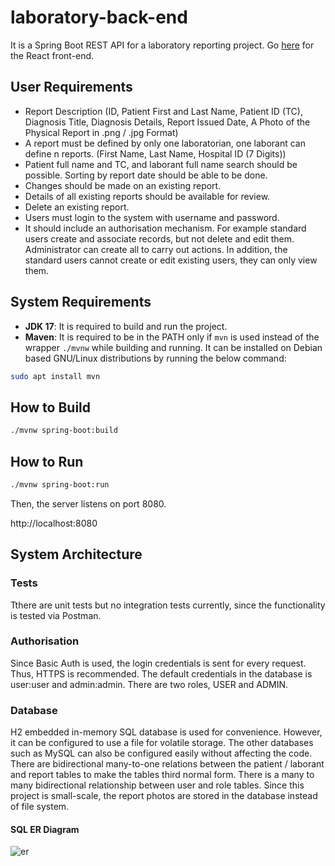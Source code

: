 # laboratory-back-end
It is a Spring Boot REST API for a laboratory reporting project. Go [here](https://github.com/anilmavis/laboratory-front-end/) for the React front-end.
## User Requirements
* Report Description (ID, Patient First and Last Name, Patient ID (TC), Diagnosis Title, Diagnosis Details, Report Issued
Date, A Photo of the Physical Report in .png / .jpg Format)
* A report must be defined by only one laboratorian, one laborant can define n reports. (First Name, Last Name, Hospital ID (7 Digits))
* Patient full name and TC, and laborant full name search should be possible. Sorting by report date should be able to be done.
* Changes should be made on an existing report.
* Details of all existing reports should be available for review.
* Delete an existing report.
* Users must login to the system with username and password.
* It should include an authorisation mechanism. For example standard users create and associate records, but not delete and edit them. Administrator can create all to carry out actions. In addition, the standard users cannot create or edit existing users, they can only view them.
## System Requirements
* **JDK 17**: It is required to build and run the project.
* **Maven**: It is required to be in the PATH only if `mvn` is used instead of the wrapper `./mvnw` while building and running. It can be installed on Debian based GNU/Linux distributions by running the below command:
```sh
sudo apt install mvn
```
## How to Build
```sh
./mvnw spring-boot:build
```
## How to Run
```sh
./mvnw spring-boot:run
```
Then, the server listens on port 8080.

http://localhost:8080
## System Architecture
### Tests
Tthere are unit tests but no integration tests currently, since the functionality is tested via Postman.
### Authorisation
Since Basic Auth is used, the login credentials is sent for every request. Thus, HTTPS is recommended. The default credentials in the database is user:user and admin:admin. There are two roles, USER and ADMIN.
### Database
H2 embedded in-memory SQL database is used for convenience. However, it can be configured to use a file for volatile storage. The other databases such as MySQL can also be configured easily without affecting the code. There are bidirectional many-to-one relations between the patient / laborant and report tables to make the tables third normal form. There is a many to many bidirectional relationship between user and role tables. Since this project is small-scale, the report photos are stored in the database instead of file system.
#### SQL ER Diagram
![er](https://github.com/anilmavis/laboratory-back-end/assets/77068958/aab25d7e-2a2f-4fd0-a03e-647c67f5693c)
